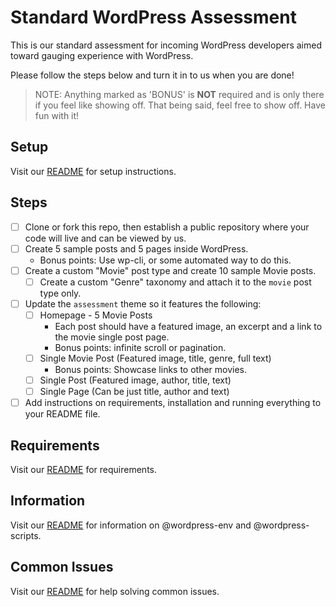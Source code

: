 # Standard WordPress Assessment

This is our standard assessment for incoming WordPress developers aimed toward gauging experience with WordPress.

Please follow the steps below and turn it in to us when you are done!

> NOTE: Anything marked as 'BONUS' is **NOT** required and is only there if you feel like showing off. That being said, feel free to show off. Have fun with it!

## Setup

Visit our [README](../README.md#Setup) for setup instructions.

## Steps

- [ ] Clone or fork this repo, then establish a public repository where your code will live and can be viewed by us.
- [ ] Create 5 sample posts and 5 pages inside WordPress.
    - Bonus points: Use wp-cli, or some automated way to do this.
- [ ] Create a custom "Movie" post type and create 10 sample Movie posts.
    - [ ] Create a custom "Genre" taxonomy and attach it to the `movie` post type only.
- [ ] Update the `assessment` theme so it features the following:
    - [ ] Homepage - 5 Movie Posts
        - Each post should have a featured image, an excerpt and a link to the movie single post page.
        - Bonus points: infinite scroll or pagination.
    - [ ] Single Movie Post (Featured image, title, genre, full text)
        - Bonus points: Showcase links to other movies.
    - [ ] Single Post (Featured image, author, title, text)
    - [ ] Single Page (Can be just title, author and text)
- [ ] Add instructions on requirements, installation and running everything to your README file.

## Requirements

Visit our [README](../README.md#Requirements) for requirements.

## Information

Visit our [README](../README.md#Information) for information on @wordpress-env and @wordpress-scripts.

## Common Issues

Visit our [README](../README.md#Common-Issues) for help solving common issues.
